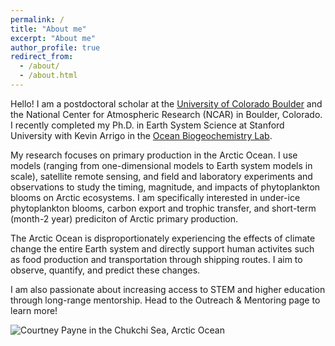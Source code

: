 ```yaml
---
permalink: /
title: "About me"
excerpt: "About me"
author_profile: true
redirect_from: 
  - /about/
  - /about.html
---
```



Hello! I am a postdoctoral scholar at the [University of Colorado Boulder](https://www.colorado.edu/instaar/courtney-payne) and the National Center for Atmospheric Research (NCAR) in Boulder, Colorado. I recently completed my Ph.D. in Earth System Science at Stanford University with Kevin Arrigo in the [Ocean Biogeochemistry Lab](http://ocean.stanford.edu/).

My research focuses on primary production in the Arctic Ocean. I use models (ranging from one-dimensional models to Earth system models in scale), satellite remote sensing, and field and laboratory experiments and observations to study the timing, magnitude, and impacts of phytoplankton blooms on Arctic ecosystems. I am specifically interested in under-ice phytoplankton blooms, carbon export and trophic transfer, and short-term (month-2 year) prediciton of Arctic primary production.

The Arctic Ocean is disproportionately experiencing the effects of climate change the entire Earth system and directly support human activites such as food production and transportation through shipping routes. I aim to observe, quantify, and predict these changes.

I am also passionate about increasing access to STEM and higher education through long-range mentorship. Head to the Outreach & Mentoring page to learn more!

![Courtney Payne in the Chukchi Sea, Arctic Ocean](/images/DSC07193.JPG)
